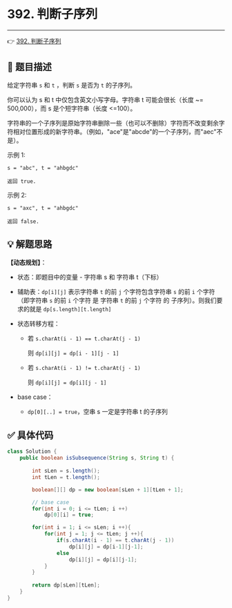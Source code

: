# 392. 判断子序列

---

👉 [392. 判断子序列](https://leetcode-cn.com/problems/is-subsequence/)

## 📜 题目描述

给定字符串 `s` 和 `t` ，判断 `s` 是否为 `t` 的子序列。

你可以认为 s 和 t 中仅包含英文小写字母。字符串 t 可能会很长（长度 ~= 500,000），而 s 是个短字符串（长度 <=100）。

字符串的一个子序列是原始字符串删除一些（也可以不删除）字符而不改变剩余字符相对位置形成的新字符串。（例如，"ace"是"abcde"的一个子序列，而"aec"不是）。

示例 1:

```
s = "abc", t = "ahbgdc"

返回 true.
```

示例 2:

```
s = "axc", t = "ahbgdc"

返回 false.
```

## 💡 解题思路

**【动态规划】**：

- 状态：即题目中的变量 - 字符串 s 和 字符串 t（下标）

- 辅助表：`dp[i][j]` 表示字符串 `t` 的前 `j` 个字符包含字符串 `s` 的前 `i` 个字符（即字符串 `s` 的前 `i` 个字符 是 字符串 `t` 的前 `j` 个字符 的 子序列）。则我们要求的就是 `dp[s.length][t.length]`

- 状态转移方程：

  - 若 `s.charAt(i - 1) == t.charAt(j - 1)`

    则 `dp[i][j] = dp[i - 1][j - 1]`

  - 若 `s.charAt(i - 1) != t.charAt(j - 1)`

    则 `dp[i][j] = dp[i][j - 1]`

- base case：

  - `dp[0][..] = true`，空串 s 一定是字符串 t 的子序列


## ✅  具体代码 


```java
class Solution {
    public boolean isSubsequence(String s, String t) {
        
        int sLen = s.length();
        int tLen = t.length();

        boolean[][] dp = new boolean[sLen + 1][tLen + 1];

        // base case
        for(int i = 0; i <= tLen; i ++)
            dp[0][i] = true;

        for(int i = 1; i <= sLen; i ++){
            for(int j = 1; j <= tLen; j ++){
                if(s.charAt(i - 1) == t.charAt(j - 1))
                    dp[i][j] = dp[i-1][j-1];
                else
                    dp[i][j] = dp[i][j-1];
            }
        }
        
        return dp[sLen][tLen];
    }
}   
```
